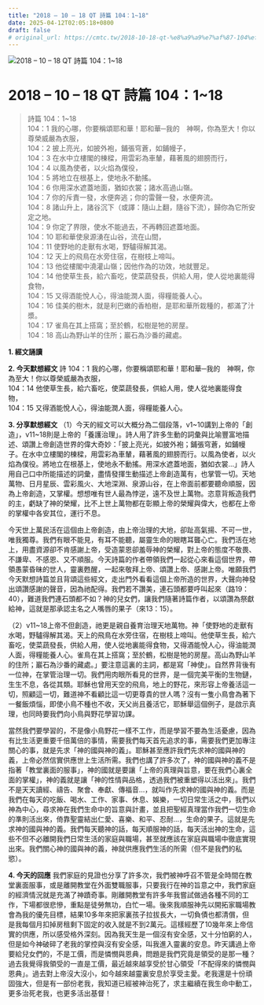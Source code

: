 ```yaml
---
title: "2018 – 10 – 18 QT 詩篇 104：1~18"
date: 2025-04-12T02:05:18+0800
draft: false
# original_url: https://cmtc.tw/2018-10-18-qt-%e8%a9%a9%e7%af%87-104%ef%bc%9a118
---
```


![2018 – 10 – 18 QT 詩篇 104：1\~18](/images/qt.jpg   "2018 – 10 – 18 QT 詩篇 104：1\~18")

# 2018 – 10 – 18 QT 詩篇 104：1\~18

> 詩篇 104：1\~18  
> 104：1 我的心哪，你要稱頌耶和華！耶和華─我的　神啊，你為至大！你以尊榮威嚴為衣服，  
> 104：2 披上亮光，如披外袍，鋪張穹蒼，如鋪幔子，  
> 104：3 在水中立樓閣的棟樑，用雲彩為車輦，藉著風的翅膀而行，  
> 104：4 以風為使者，以火焰為僕役，  
> 104：5 將地立在根基上，使地永不動搖。  
> 104：6 你用深水遮蓋地面，猶如衣裳；諸水高過山嶺。  
> 104：7 你的斥責一發，水便奔逃；你的雷聲一發，水便奔流。  
> 104：8 諸山升上，諸谷沉下（或譯：隨山上翻，隨谷下流），歸你為它所安定之地。  
> 104：9 你定了界限，使水不能過去，不再轉回遮蓋地面。  
> 104：10 耶和華使泉源湧在山谷，流在山間，  
> 104：11 使野地的走獸有水喝，野驢得解其渴。  
> 104：12 天上的飛鳥在水旁住宿，在樹枝上啼叫。  
> 104：13 他從樓閣中澆灌山嶺；因他作為的功效，地就豐足。  
> 104：14 他使草生長，給六畜吃，使菜蔬發長，供給人用，使人從地裏能得食物，  
> 104：15 又得酒能悅人心，得油能潤人面，得糧能養人心。  
> 104：16 佳美的樹木，就是利巴嫩的香柏樹，是耶和華所栽種的，都滿了汁漿。  
> 104：17 雀鳥在其上搭窩；至於鶴，松樹是牠的房屋。  
> 104：18 高山為野山羊的住所；巖石為沙番的藏處。

**1. 經文誦讀**

**2.  今天默想經文**
詩 104：1 我的心哪，你要稱頌耶和華！耶和華─我的　神啊，你為至大！你以尊榮威嚴為衣服，  
104：14 他使草生長，給六畜吃，使菜蔬發長，供給人用，使人從地裏能得食物，  
104：15 又得酒能悅人心，得油能潤人面，得糧能養人心。

**3. 分享默想經文**
（1）今天的經文可以大概分為二個段落，v1\~10講到上帝的「創造」，v11\~18則是上帝的「養護治理」。詩人用了許多生動的詞彙與比喻豐富地描述、頌讚上帝創造世界的偉大奇妙：「披上亮光，如披外袍；鋪張穹蒼，如鋪幔子。在水中立樓閣的棟樑，用雲彩為車輦，藉著風的翅膀而行。以風為使者，以火焰為僕役。將地立在根基上，使地永不動搖。用深水遮蓋地面，猶如衣裳…」詩人用自己口中所能描述的詞彙，盡情發揮生動描述上帝創造萬有，也掌管一切。天地萬物、日月星辰、雲彩風火、大地深淵、泉源山谷，在上帝面前都要聽命順服，因為上帝創造，又掌權。想想唯有世人最為悖逆，遠不及世上萬物。恣意背叛造我們的主，虧缺了神的榮耀，比不上世上萬物都在彰顯上帝的榮耀與偉大，也都在上帝的掌權中各安其位，運行不息。

今天世上萬民活在這個由上帝創造，由上帝治理的大地，卻趾高氣揚、不可一世，唯我獨尊。我們有眼不能見，有耳不能聽，屬靈生命的眼瞎耳聾心亡。我們活在地上，用盡資源卻不肯感謝上帝，受造蒙恩卻羞辱神的榮耀，對上帝的態度不敬畏、不謙卑、不感恩、又不順服。今天詩篇的作者帶領我們一起從心來看這個世界，帶領愚蒙昏昧的世人，靈裏甦醒，一起來敬拜上帝、頌讚上帝、感謝上帝。唯願我們今天默想詩篇並且背頌這些經文，走出門外看看這個上帝所造的世界，大聲向神發出頌讚感謝的聲音，因為祂配得。我們若不讚美，連石頭都要呼叫起來（路19：40），難道我們連石頭都不如？神的兒女們，讓我們隨著詩篇作者，以頌讚為祭獻給神，這就是那承認主名之人嘴唇的果子（來13：15）。

（2）v11\~18上帝不但創造，祂更是親自養育治理天地萬物。神「使野地的走獸有水喝，野驢得解其渴。天上的飛鳥在水旁住宿，在樹枝上啼叫。他使草生長，給六畜吃，使菜蔬發長，供給人用，使人從地裏能得食物，又得酒能悅人心，得油能潤人面，得糧能養人心。雀鳥在其上搭窩；至於鶴，松樹是牠的房屋。高山為野山羊的住所；巖石為沙番的藏處。」要注意這裏的主詞，都是寫「神使」。自然界背後有一位神，在掌管治理一切。我們用肉眼所看見的世界，是一個完美平衡的生物鏈，生生不息，各從其類。耶穌也曾用天空的飛鳥，地上的野花，來形容上帝養活這一切，照顧這一切，難道神不看顧比這一切更尊貴的世人嗎？沒有一隻小鳥會為著下一餐飯煩惱，即使小鳥不種也不收，天父尚且養活它，耶穌舉這個例子，是啟示真理，也同時要我們向小鳥與野花學習功課。

當然我們要學習的，不是像小鳥野花一樣不工作，而是學習不要為生活憂慮，因為有比生活更重要千倍萬倍的事情，需要我們每天首先追求的事，需要我們更加專注關心的事，就是先求「神的國與神的義」。耶穌甚至應許我們先求神的國與神的義，上帝必然信實供應世上生活所需。我們也講了許多次了，神的國與神的義不是指著「教堂裏面的服事」，神的國就是要讓「上帝的真理與旨意，要在我們心裏全面的掌權」，神的義就是讓「神的性情與品格，透過我們被重塑得以活出來」。我們不是天天讀經、禱告、聚會、奉獻、傳福音…，就叫作先求神的國與神的義。而是我們在每天的吃飯、喝水、工作、家事、休息、娛樂，一切日常生活之中，我們以神為中心，尋求神在我們生命中的旨意與計畫，並且把聖經真理當作我們一切生命的準則活出來，倚靠聖靈結出仁愛、喜樂、和平、忍耐…，生命的果子。這就是先求神的國與神的義。我們每天聽神的話，每天順服神的話，每天活出神的生命，這些不但不必離開我們日常生活的家庭與職場，甚至就應該在家庭與職場中徹底實現出來。我們關心神的國與神的義，神就供應我們生活的所需（但不是我們的私慾）。

**4. 今天的回應**
我們家庭的見證也分享了許多次，我們被神呼召不管是全時間在教堂裏面服事，或是離開教堂在外面雙職服事，只要我行在神的旨意之中，我們家庭的經濟情況就是充滿了神蹟奇事。剛離開教堂有許多年我嘗試做過各種不同的工作，下場都很悲慘，重點是徒勞無功，白忙一場。後來我順服神先以開拓家職場教會為我的優先目標，結果10多年來把家裏孩子拉拔長大，一切負債也都清償，但是我每個月扣掉房租剩下固定的收入就是不到2萬元。這樣經歷了10幾年來上帝信實的供應，所以感受格外深刻。因為我天生是一個沒有安全感，又十分怕窮的人，但是如今神破碎了老我的掌控與沒有安全感，叫我進入靈裏的安息。昨天講過上帝要給兒女們的，不是工價，而是憐憫與恩典，問題是我們究竟是領受的是那一種？過去我覺得我領受的一直是工價，最近越來越享受於甘心領受「不配得來的憐憫與恩典」。過去對上帝沒大沒小，如今越來越靈裏安息於享受主愛。老我還是十份頑固強大，但是有一部份老我，我知道已經被神治死了，求主繼續在我生命中動工，更多治死老我，也更多活出基督！
